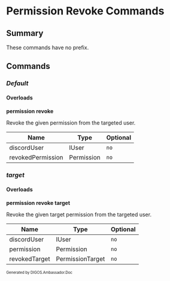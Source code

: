 ﻿Permission Revoke Commands
==========================
## Summary
These commands have no prefix.

## Commands
### *Default*
#### Overloads
**permission revoke**

Revoke the given permission from the targeted user.

| Name | Type | Optional |
| --- | --- | --- |
| discordUser | IUser | `no` |
| revokedPermission | Permission | `no` |

### *target*
#### Overloads
**permission revoke target**

Revoke the given target permission from the targeted user.

| Name | Type | Optional |
| --- | --- | --- |
| discordUser | IUser | `no` |
| permission | Permission | `no` |
| revokedTarget | PermissionTarget | `no` |

<sub><sup>Generated by DIGOS.Ambassador.Doc</sup></sub>